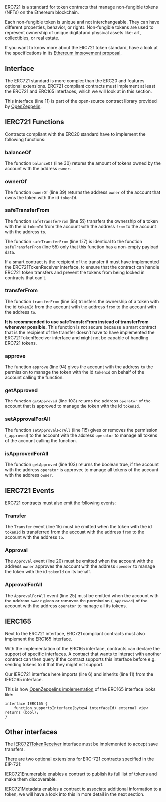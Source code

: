 ERC721 is a standard for token contracts that manage non-fungible tokens (NFTs) on the Ethereum blockchain.

Each non-fungible token is unique and not interchangeable. They can have different properties, behavior, or rights. Non-fungible tokens are used to represent ownership of unique digital and physical assets like: art, collectibles, or real estate.

If you want to know more about the ERC721 token standard, have a look at the specifications in its <a href="https://eips.ethereum.org/EIPS/eip-721" target="_blank">Ethereum improvement proposal</a>.

## Interface
The ERC721 standard is more complex than the ERC20 and features optional extensions. ERC721 compliant contracts must implement at least the ERC721 and ERC165 interfaces, which we will look at in this section.

This interface (line 11) is part of the open-source contract library provided by <a href="https://github.com/OpenZeppelin/openzeppelin-contracts/blob/master/contracts/token/ERC721/IERC721.sol" target="_blank">OpenZeppelin</a>.

## IERC721 Functions
Contracts compliant with the ERC20 standard have to implement the following functions:

### balanceOf
The function `balanceOf` (line 30) returns the amount of tokens owned by the account with the address `owner`.

### ownerOf
The function `ownerOf` (line 39) returns the address `owner` of the account that owns the token with the id `tokenId`.

### safeTransferFrom
The function `safeTransferFrom` (line 55) transfers the ownership of a token with the id `tokenId` from the account with the address `from` to the account with the address `to`.

The function `safeTransferFrom` (line 137) is identical to the function `safeTransferFrom` (line 55) only that this function has a non-empty payload `data`.

If a smart contract is the recipient of the transfer it must have implemented the ERC721TokenReceiver interface, to ensure that the contract can handle ERC721 token transfers and prevent the tokens from being locked in contracts that can’t.

### transferFrom
The function `transferFrom` (line 55) transfers the ownership of a token with the id `tokenId` from the account with the address `from` to the account with the address `to`.

**It is recommended to use safeTransferFrom instead of transferFrom whenever possible.**
This function is not secure because a smart contract that is the recipient of the transfer doesn’t have to have implemented the ERC721TokenReceiver interface and might not be capable of handling ERC721 tokens.

### approve
The function `approve` (line 94) gives the account with the address `to` the permission to manage the token with the id `tokenId` on behalf of the account calling the function.

### getApproved
The function `getApproved` (line 103) returns the address `operator` of the account that is approved to manage the token with the id `tokenId`.

### setApprovalForAll
The function `setApprovalForAll` (line 115) gives or removes the permission (`_approved`) to the account with the address `operator` to manage all tokens of the account calling the function.

### isApprovedForAll
The function `getApproved` (line 103) returns the boolean true, if the account with the address `operator` is approved to manage all tokens of the account with the address `owner`.

## IERC721 Events
ERC721 contracts must also emit the following events:

### Transfer
The `Transfer` event (line 15) must be emitted when the token with the id `tokenId` is transferred from the account with the address `from` to the account with the address  `to`.

### Approval
The `Approval` event (line 20) must be emitted when the account with the address `owner` approves the account with the address `spender` to manage the token with the id `tokenId` on its behalf.

### ApprovalForAll
The `ApprovalForAll` event (line 25) must be emitted when the account with the address `owner` gives or removes the permission (`_approved`) of the account with the address `operator` to manage all its tokens.

## IERC165
Next to the ERC721 interface, ERC721 compliant contracts must also implement the ERC165 interface.

With the implementation of the ERC165 interface, contracts can declare the support of specific interfaces. A contract that wants to interact with another contract can then query if the contract supports this interface before e.g. sending tokens to it that they might not support.

Our IERC721 interface here imports (line 6) and inherits (line 11) from the IERC165 interface.

This is how <a href="https://github.com/OpenZeppelin/openzeppelin-contracts/blob/master/contracts/utils/introspection/IERC165.sol" target="_blank">OpenZeppelins implementation</a> of the ERC165 interface looks like:

```
interface IERC165 {
    function supportsInterface(bytes4 interfaceId) external view returns (bool);
}
```

## Other interfaces
The <a href="https://eips.ethereum.org/EIPS/eip-721#specification" target="_blank">IERC721TokenReceiver</a> interface must be implemented to accept save transfers.

There are two optional extensions for ERC-721 contracts specified in the EIP-721:

IERC721Enumerable enables a contract to publish its full list of tokens and make them discoverable.

IERC721Metadata enables a contract to associate additional information to a token, we will have a look into this in more detail in the next section.
